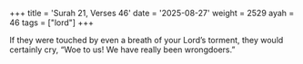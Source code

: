 +++
title = 'Surah 21, Verses 46'
date = '2025-08-27'
weight = 2529
ayah = 46
tags = ["lord"]
+++

If they were touched by even a breath of your Lord’s torment, they would certainly cry, “Woe to us! We have really been wrongdoers.”
